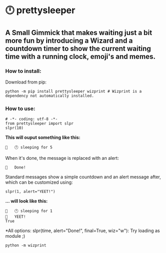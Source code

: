 # 🕛 prettysleeper 
## A Small Gimmick that makes waiting just a bit more fun by introducing a Wizard and a countdown timer to show the current waiting time with a running clock, emoji's and memes.

### How to install:
Download from pip:
```
python -m pip install prettysleeper wizprint # Wizprint is a dependency not automatically installed.
```

### How to use:
```
# -*- coding: utf-8 -*-
from prettysleeper import slpr
slpr(10)
```
**This will ouput something like this:**
```
🧙   🕛 sleeping for 5 
```
When it's done, the message is replaced with an alert:
```
🧙   Done!
```
Standard messages show a simple countdown and an alert message after, which can be customized using:
```
slpr(1, alert="YEET!")
```
**... will look like this:**
```
🧙   🕛 sleeping for 1 
🧙   YEET!
True
```

*All options:
slpr(time, alert="Done!", final=True, wiz="w"):
Try loading as module ;)
```
python -m wizprint
```